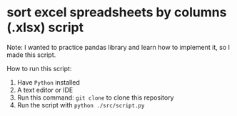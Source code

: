 # sort excel spreadsheets by columns (.xlsx) script

Note: I wanted to practice pandas library and learn how to implement it, so I made this script.

How to run this script:

1. Have `Python` installed
2. A text editor or IDE
3. Run this command: `git clone` to clone this repository
4. Run the script with `python ./src/script.py`
